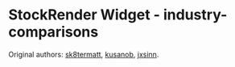 # StockRender Widget - industry-comparisons

Original authors:
[sk8termatt](https://github.com/sk8termatt),
[kusanob](https://github.com/kusanob),
[jxsinn](https://github.com/jxsinn).
